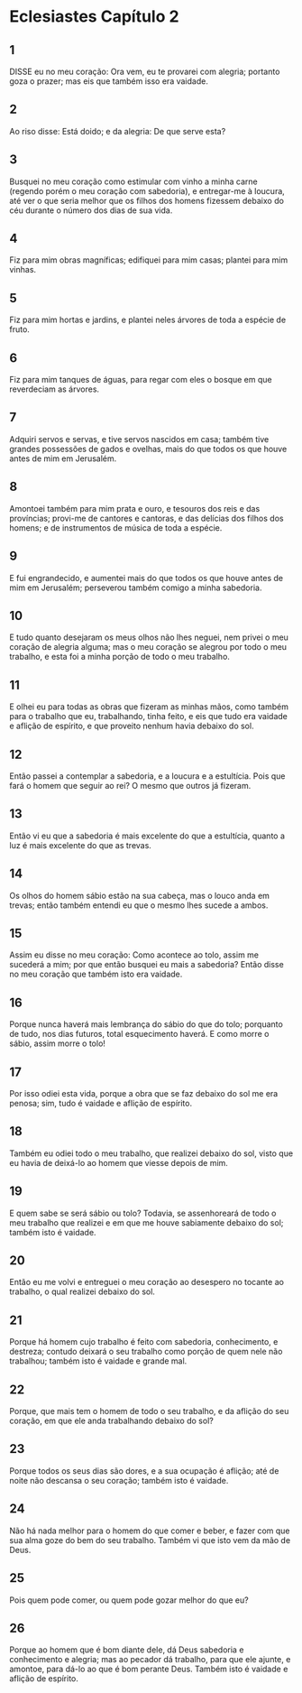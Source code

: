 # Eclesiastes Capítulo 2

## 1
DISSE eu no meu coração: Ora vem, eu te provarei com alegria; portanto goza o prazer; mas eis que também isso era vaidade.

## 2
Ao riso disse: Está doido; e da alegria: De que serve esta?

## 3
Busquei no meu coração como estimular com vinho a minha carne (regendo porém o meu coração com sabedoria), e entregar-me à loucura, até ver o que seria melhor que os filhos dos homens fizessem debaixo do céu durante o número dos dias de sua vida.

## 4
Fiz para mim obras magníficas; edifiquei para mim casas; plantei para mim vinhas.

## 5
Fiz para mim hortas e jardins, e plantei neles árvores de toda a espécie de fruto.

## 6
Fiz para mim tanques de águas, para regar com eles o bosque em que reverdeciam as árvores.

## 7
Adquiri servos e servas, e tive servos nascidos em casa; também tive grandes possessões de gados e ovelhas, mais do que todos os que houve antes de mim em Jerusalém.

## 8
Amontoei também para mim prata e ouro, e tesouros dos reis e das províncias; provi-me de cantores e cantoras, e das delícias dos filhos dos homens; e de instrumentos de música de toda a espécie.

## 9
E fui engrandecido, e aumentei mais do que todos os que houve antes de mim em Jerusalém; perseverou também comigo a minha sabedoria.

## 10
E tudo quanto desejaram os meus olhos não lhes neguei, nem privei o meu coração de alegria alguma; mas o meu coração se alegrou por todo o meu trabalho, e esta foi a minha porção de todo o meu trabalho.

## 11
E olhei eu para todas as obras que fizeram as minhas mãos, como também para o trabalho que eu, trabalhando, tinha feito, e eis que tudo era vaidade e aflição de espírito, e que proveito nenhum havia debaixo do sol.

## 12
Então passei a contemplar a sabedoria, e a loucura e a estultícia. Pois que fará o homem que seguir ao rei? O mesmo que outros já fizeram.

## 13
Então vi eu que a sabedoria é mais excelente do que a estultícia, quanto a luz é mais excelente do que as trevas.

## 14
Os olhos do homem sábio estão na sua cabeça, mas o louco anda em trevas; então também entendi eu que o mesmo lhes sucede a ambos.

## 15
Assim eu disse no meu coração: Como acontece ao tolo, assim me sucederá a mim; por que então busquei eu mais a sabedoria? Então disse no meu coração que também isto era vaidade.

## 16
Porque nunca haverá mais lembrança do sábio do que do tolo; porquanto de tudo, nos dias futuros, total esquecimento haverá. E como morre o sábio, assim morre o tolo!

## 17
Por isso odiei esta vida, porque a obra que se faz debaixo do sol me era penosa; sim, tudo é vaidade e aflição de espírito.

## 18
Também eu odiei todo o meu trabalho, que realizei debaixo do sol, visto que eu havia de deixá-lo ao homem que viesse depois de mim.

## 19
E quem sabe se será sábio ou tolo? Todavia, se assenhoreará de todo o meu trabalho que realizei e em que me houve sabiamente debaixo do sol; também isto é vaidade.

## 20
Então eu me volvi e entreguei o meu coração ao desespero no tocante ao trabalho, o qual realizei debaixo do sol.

## 21
Porque há homem cujo trabalho é feito com sabedoria, conhecimento, e destreza; contudo deixará o seu trabalho como porção de quem nele não trabalhou; também isto é vaidade e grande mal.

## 22
Porque, que mais tem o homem de todo o seu trabalho, e da aflição do seu coração, em que ele anda trabalhando debaixo do sol?

## 23
Porque todos os seus dias são dores, e a sua ocupação é aflição; até de noite não descansa o seu coração; também isto é vaidade.

## 24
Não há nada melhor para o homem do que comer e beber, e fazer com que sua alma goze do bem do seu trabalho. Também vi que isto vem da mão de Deus.

## 25
Pois quem pode comer, ou quem pode gozar melhor do que eu?

## 26
Porque ao homem que é bom diante dele, dá Deus sabedoria e conhecimento e alegria; mas ao pecador dá trabalho, para que ele ajunte, e amontoe, para dá-lo ao que é bom perante Deus. Também isto é vaidade e aflição de espírito.

